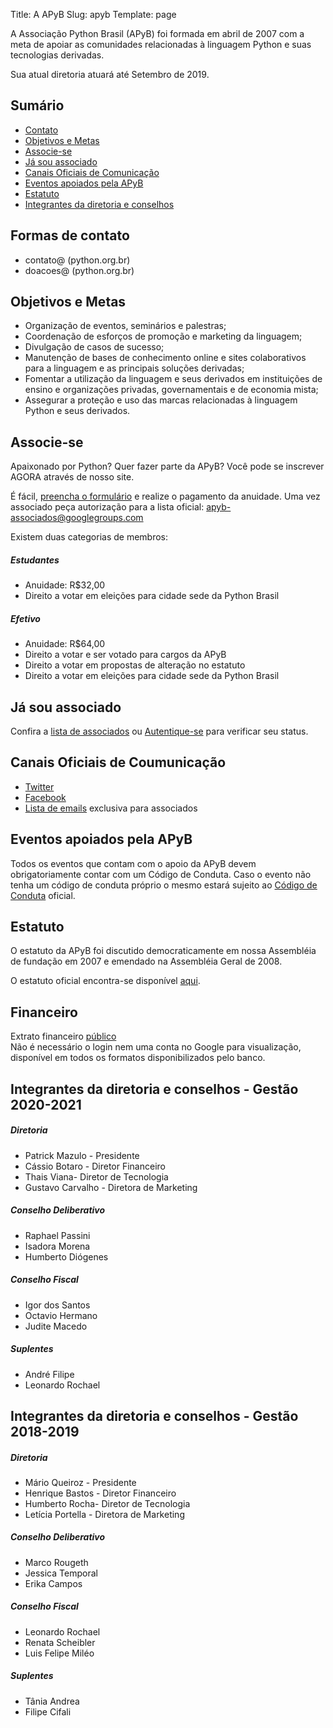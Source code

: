 Title: A APyB
Slug: apyb
Template: page

A Associação Python Brasil (APyB) foi formada em abril de 2007 com a meta de apoiar as comunidades relacionadas à linguagem Python e suas tecnologias derivadas.

Sua atual diretoria atuará até Setembro de 2019. 

## Sumário

- [Contato](#contato)
- [Objetivos e Metas](#objetivos)
- [Associe-se](#associar)
- [Já sou associado](#associado)
- [Canais Oficiais de Comunicação](#canais)
- [Eventos apoiados pela APyB](#guidelines)
- [Estatuto](#estatuto)
- [Integrantes da diretoria e conselhos](#diretorias)

<h2 id="contato">Formas de contato</h2>

- contato@ (python.org.br)
- doacoes@ (python.org.br)

<h2 id="objetivos">Objetivos e Metas</h2>

- Organização de eventos, seminários e palestras;
- Coordenação de esforços de promoção e marketing da linguagem;
- Divulgação de casos de sucesso;
- Manutenção de bases de conhecimento online e sites colaborativos para a linguagem e as principais soluções derivadas;
- Fomentar a utilização da linguagem e seus derivados em instituições de ensino e organizações privadas, governamentais e de economia mista;
- Assegurar a proteção e uso das marcas relacionadas à linguagem Python e seus derivados.

<h2 id="associar">Associe-se</h2>

Apaixonado por Python? Quer fazer parte da APyB? Você pode se inscrever AGORA através de nosso site.

É fácil, [preencha o formulário](http://associados.python.org.br/members/signup/) 
e realize o pagamento da anuidade. Uma vez associado peça autorização para a lista 
oficial: apyb-associados@googlegroups.com

Existem duas categorias de membros:

##### Estudantes

- Anuidade: R$32,00
- Direito a votar em eleições para cidade sede da Python Brasil

##### Efetivo

- Anuidade: R$64,00
- Direito a votar e ser votado para cargos da APyB
- Direito a votar em propostas de alteração no estatuto
- Direito a votar em eleições para cidade sede da Python Brasil
 

<h2 id="associado">Já sou associado</h2>

Confira a [lista de associados](http://associados.python.org.br/members/list/) ou  [Autentique-se](http://associados.python.org.br/login/) para verificar seu status.


<h2 id="canais">Canais Oficiais de Coumunicação</h2> 

- [Twitter](https://twitter.com/apyb)
- [Facebook](https://www.facebook.com/associacaopythonbr/)
- [Lista de emails](apyb-associados@googlegroups.com) exclusiva para associados


<h2 id="guidelines">Eventos apoiados pela APyB</h2>

Todos os eventos que contam com o apoio da APyB devem obrigatoriamente contar 
com um Código de Conduta. Caso o evento não tenha um código de conduta próprio 
o mesmo estará sujeito ao [Código de Conduta](https://github.com/pythonbrasil/codigo-de-conduta)
oficial.

<h2 id="estatuto">Estatuto</h2>

O estatuto da APyB foi discutido democraticamente em nossa Assembléia de fundação em 2007 e emendado na Assembléia Geral de 2008.

O estatuto oficial encontra-se disponível [aqui](https://github.com/pythonbrasil/estatuto).

<h2 id="financeiro">Financeiro</h2>

Extrato financeiro [público](https://drive.google.com/open?id=0B_CQOAVUY5bRQ2pjbzVocjZMX1E)  
Não é necessário o login nem uma conta no Google para visualização, disponível em todos os formatos disponibilizados pelo banco.

<h2 id="diretorias">Integrantes da diretoria e conselhos - Gestão 2020-2021</h2>

##### Diretoria

- Patrick Mazulo - Presidente
- Cássio Botaro - Diretor Financeiro
- Thais Viana- Diretor de Tecnologia
- Gustavo Carvalho - Diretora de Marketing

##### Conselho Deliberativo

- Raphael Passini
- Isadora Morena
- Humberto Diógenes

##### Conselho Fiscal

- Igor dos Santos
- Octavio Hermano
- Judite Macedo

##### Suplentes
- André Filipe
- Leonardo Rochael

<h2 id="diretorias">Integrantes da diretoria e conselhos - Gestão 2018-2019</h2>

##### Diretoria

- Mário Queiroz - Presidente
- Henrique Bastos - Diretor Financeiro
- Humberto Rocha- Diretor de Tecnologia
- Letícia Portella - Diretora de Marketing

##### Conselho Deliberativo

- Marco Rougeth
- Jessica Temporal
- Erika Campos

##### Conselho Fiscal

- Leonardo Rochael
- Renata Scheibler
- Luis Felipe Miléo

##### Suplentes
- Tânia Andrea
- Filipe Cifali

